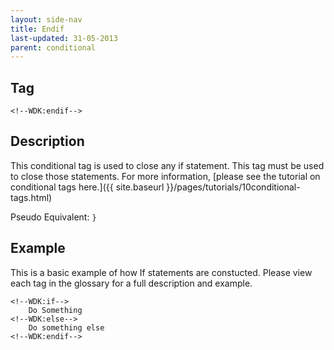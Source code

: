 ```yaml
---
layout: side-nav
title: Endif
last-updated: 31-05-2013
parent: conditional
---
```



## Tag

`<!--WDK:endif-->`

## Description

This conditional tag is used to close any if statement. This tag must be used to close those statements.
For more information, [please see the tutorial on conditional tags here.]({{ site.baseurl }}/pages/tutorials/10conditional-tags.html)

Pseudo Equivalent:
`}`

## Example
This is a basic example of how If statements are constucted. Please view each tag in the glossary for a full description and example.

~~~
<!--WDK:if-->
	Do Something
<!--WDK:else-->
	Do something else
<!--WDK:endif-->
~~~